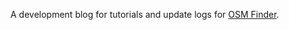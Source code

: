 A development blog for tutorials and update logs for [OSM Finder](https://github.com/Xetnus/osm-finder).
